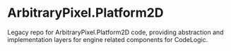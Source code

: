 # ArbitraryPixel.Platform2D
Legacy repo for ArbitraryPixel.Platform2D code, providing abstraction and implementation layers for engine related components for CodeLogic.
